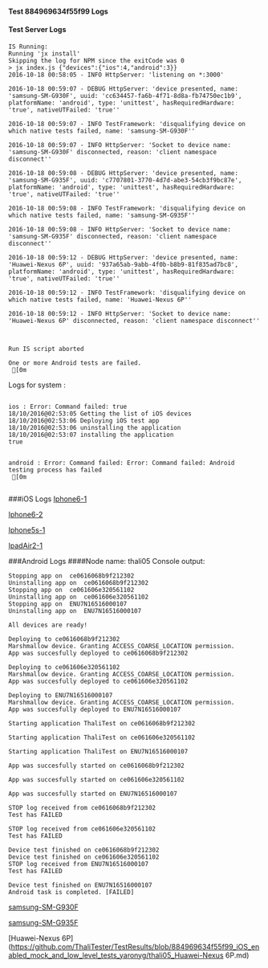 #### Test 884969634f55f99 Logs

#### Test Server Logs
```
IS Running:
Running 'jx install'
Skipping the log for NPM since the exitCode was 0
> jx index.js {"devices":{"ios":4,"android":3}}
2016-10-18 00:58:05 - INFO HttpServer: 'listening on *:3000'

2016-10-18 00:59:07 - DEBUG HttpServer: 'device presented, name: 'samsung-SM-G930F', uuid: 'cc634457-fa6b-4f71-8d8a-fb74750ec1b9', platformName: 'android', type: 'unittest', hasRequiredHardware: 'true', nativeUTFailed: 'true''

2016-10-18 00:59:07 - INFO TestFramework: 'disqualifying device on which native tests failed, name: 'samsung-SM-G930F''

2016-10-18 00:59:07 - INFO HttpServer: 'Socket to device name: 'samsung-SM-G930F' disconnected, reason: 'client namespace disconnect''

2016-10-18 00:59:08 - DEBUG HttpServer: 'device presented, name: 'samsung-SM-G935F', uuid: 'c7707801-3770-4d7d-abe3-54cb3f9bc87e', platformName: 'android', type: 'unittest', hasRequiredHardware: 'true', nativeUTFailed: 'true''

2016-10-18 00:59:08 - INFO TestFramework: 'disqualifying device on which native tests failed, name: 'samsung-SM-G935F''

2016-10-18 00:59:08 - INFO HttpServer: 'Socket to device name: 'samsung-SM-G935F' disconnected, reason: 'client namespace disconnect''

2016-10-18 00:59:12 - DEBUG HttpServer: 'device presented, name: 'Huawei-Nexus 6P', uuid: '937a65ab-9abb-4f0b-b8b9-81f835ad7bc8', platformName: 'android', type: 'unittest', hasRequiredHardware: 'true', nativeUTFailed: 'true''

2016-10-18 00:59:12 - INFO TestFramework: 'disqualifying device on which native tests failed, name: 'Huawei-Nexus 6P''

2016-10-18 00:59:12 - INFO HttpServer: 'Socket to device name: 'Huawei-Nexus 6P' disconnected, reason: 'client namespace disconnect''


 
Run IS script aborted
 
One or more Android tests are failed.
 [0m

```


Logs for system : 
```

ios : Error: Command failed: true
18/10/2016@02:53:05 Getting the list of iOS devices 
18/10/2016@02:53:06 Deploying iOS test app 
18/10/2016@02:53:06 uninstalling the application 
18/10/2016@02:53:07 installing the application 
true


android : Error: Command failed: Error: Command failed: Android testing process has failed
 [0m


```
###iOS Logs
[Iphone6-1](https://github.com/ThaliTester/TestResults/blob/884969634f55f99_iOS_enabled_mock_and_low_level_tests_yaronyg/iOS_Iphone6-1.md)

[Iphone6-2](https://github.com/ThaliTester/TestResults/blob/884969634f55f99_iOS_enabled_mock_and_low_level_tests_yaronyg/iOS_Iphone6-2.md)

[Iphone5s-1](https://github.com/ThaliTester/TestResults/blob/884969634f55f99_iOS_enabled_mock_and_low_level_tests_yaronyg/iOS_Iphone5s-1.md)

[IpadAir2-1](https://github.com/ThaliTester/TestResults/blob/884969634f55f99_iOS_enabled_mock_and_low_level_tests_yaronyg/iOS_IpadAir2-1.md)


###Android Logs
####Node name: thali05
Console output:
```
Stopping app on  ce0616068b9f212302
Uninstalling app on  ce0616068b9f212302
Stopping app on  ce061606e320561102
Uninstalling app on  ce061606e320561102
Stopping app on  ENU7N16516000107
Uninstalling app on  ENU7N16516000107

All devices are ready!

Deploying to ce0616068b9f212302
Marshmallow device. Granting ACCESS_COARSE_LOCATION permission.
App was succesfully deployed to ce0616068b9f212302

Deploying to ce061606e320561102
Marshmallow device. Granting ACCESS_COARSE_LOCATION permission.
App was succesfully deployed to ce061606e320561102

Deploying to ENU7N16516000107
Marshmallow device. Granting ACCESS_COARSE_LOCATION permission.
App was succesfully deployed to ENU7N16516000107

Starting application ThaliTest on ce0616068b9f212302

Starting application ThaliTest on ce061606e320561102

Starting application ThaliTest on ENU7N16516000107

App was succesfully started on ce0616068b9f212302

App was succesfully started on ce061606e320561102

App was succesfully started on ENU7N16516000107

STOP log received from ce0616068b9f212302
Test has FAILED

STOP log received from ce061606e320561102
Test has FAILED

Device test finished on ce0616068b9f212302 
Device test finished on ce061606e320561102 
STOP log received from ENU7N16516000107
Test has FAILED

Device test finished on ENU7N16516000107 
Android task is completed. [FAILED]
```
[samsung-SM-G930F](https://github.com/ThaliTester/TestResults/blob/884969634f55f99_iOS_enabled_mock_and_low_level_tests_yaronyg/thali05_samsung-SM-G930F.md)

[samsung-SM-G935F](https://github.com/ThaliTester/TestResults/blob/884969634f55f99_iOS_enabled_mock_and_low_level_tests_yaronyg/thali05_samsung-SM-G935F.md)

[Huawei-Nexus 6P](https://github.com/ThaliTester/TestResults/blob/884969634f55f99_iOS_enabled_mock_and_low_level_tests_yaronyg/thali05_Huawei-Nexus 6P.md)




